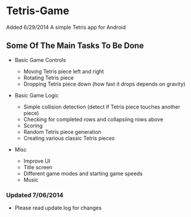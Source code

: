 Tetris-Game
===========
Added 6/29/2014
A simple Tetris app for Android 
## Some Of The Main Tasks To Be Done
* Basic Game Controls
  * Moving Tetris piece left and right
  * Rotating Tetris piece
  * Dropping Tetris piece down (how fast it drops depends on gravity)

* Basic Game Logic
  * Simple collision detection (detect if Tetris piece touches another piece)
  * Checking for completed rows and collapsiing rows above
  * Scoring
  * Random Tetris piece generation
  * Creating various classic Tetris pieces

* Misc
  * Improve UI
  * Title screen
  * Different game modes and starting game speeds
  * Music

### Updated 7/06/2014
* Please read update.log for changes
